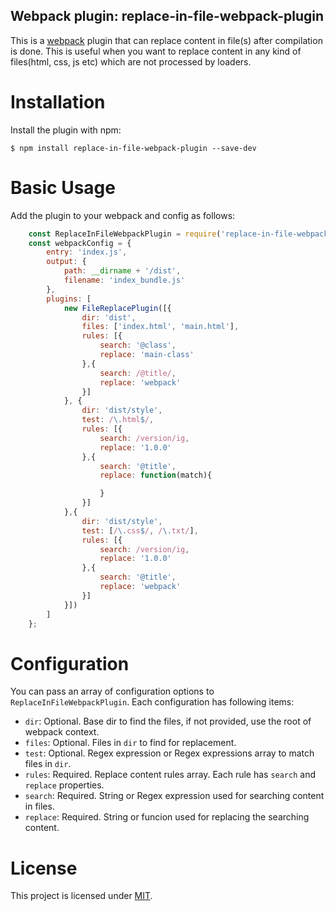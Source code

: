 ## Webpack plugin: replace-in-file-webpack-plugin

This is a [webpack](http://webpack.github.io/) plugin that can replace content in file(s) after compilation is done. This is useful when you want to replace content in any kind of files(html, css, js etc) which are not processed by loaders.

Installation
============
Install the plugin with npm:
```shell
$ npm install replace-in-file-webpack-plugin --save-dev
```

Basic Usage
===========
Add the plugin to your webpack and config as follows:

```javascript
    const ReplaceInFileWebpackPlugin = require('replace-in-file-webpack-plugin');
    const webpackConfig = {
        entry: 'index.js',
        output: {
            path: __dirname + '/dist',
            filename: 'index_bundle.js'
        },
        plugins: [
            new FileReplacePlugin([{
                dir: 'dist',
                files: ['index.html', 'main.html'],
                rules: [{
                    search: '@class',
                    replace: 'main-class'
                },{
                    search: /@title/,
                    replace: 'webpack'
                }]
            }, {
                dir: 'dist/style',
                test: /\.html$/,
                rules: [{
                    search: /version/ig,
                    replace: '1.0.0'
                },{
                    search: '@title',
                    replace: function(match){

                    }
                }]
            },{
                dir: 'dist/style',
                test: [/\.css$/, /\.txt/],
                rules: [{
                    search: /version/ig,
                    replace: '1.0.0'
                },{
                    search: '@title',
                    replace: 'webpack'
                }]
            }])
        ]
    };
```

Configuration
=============

You can pass an array of configuration options to `ReplaceInFileWebpackPlugin`. Each configuration has following items:

- `dir`: Optional. Base dir to find the files, if not provided, use the root of webpack context.
- `files`: Optional. Files in `dir` to find for replacement.
- `test`: Optional. Regex expression or Regex expressions array to match files in `dir`.
- `rules`: Required. Replace content rules array. Each rule has `search` and `replace` properties.
- `search`: Required. String or Regex expression used for searching content in files.
- `replace`: Required. String or funcion used for replacing the searching content.

# License

This project is licensed under [MIT](https://github.com/oyslin/replace-in-file-webpack-plugin/blob/master/LICENSE).